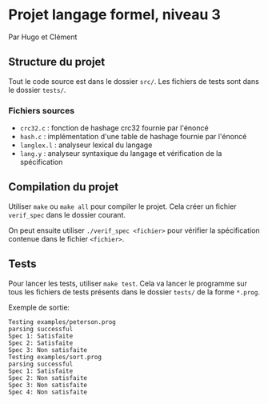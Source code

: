 # Projet langage formel, niveau 3
Par Hugo et Clément

## Structure du projet
Tout le code source est dans le dossier `src/`. Les fichiers de tests sont dans le dossier `tests/`.
### Fichiers sources
- `crc32.c` : fonction de hashage crc32 fournie par l'énoncé
- `hash.c` : implémentation d'une table de hashage fournie par l'énoncé
- `langlex.l` : analyseur lexical du langage
- `lang.y` : analyseur syntaxique du langage et vérification de la spécification

## Compilation du projet
Utiliser `make` ou `make all` pour compiler le projet. Cela créer un fichier `verif_spec` dans le dossier courant.

On peut ensuite utiliser `./verif_spec <fichier>` pour vérifier la spécification contenue dans le fichier `<fichier>`.

## Tests
Pour lancer les tests, utiliser `make test`. Cela va lancer le programme sur tous les fichiers de tests présents dans le dossier `tests/` de la forme `*.prog`.

Exemple de sortie:
```
Testing examples/peterson.prog
parsing successful
Spec 1: Satisfaite
Spec 2: Satisfaite
Spec 3: Non satisfaite
Testing examples/sort.prog
parsing successful
Spec 1: Satisfaite
Spec 2: Non satisfaite
Spec 3: Non satisfaite
Spec 4: Non satisfaite
```